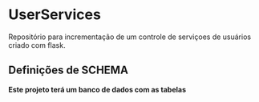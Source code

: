 # UserServices
Repositório para incrementação de um controle de serviçoes de usuários
criado com flask.

## Definições de SCHEMA
**Este projeto terá um banco de dados com as tabelas**
